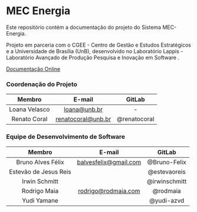 # MEC Energia

Este repositório contém a documentação do projeto do Sistema MEC-Energia.

Projeto em parceria com o CGEE - Centro de Gestão e Estudos Estratégicos e a Universidade de Brasília (UnB), desenvolvido no Laboratório Lappis - Laboratório Avançado de Produção Pesquisa e Inovação em Software .

[Documentação Online](https://lappis-unb.gitlab.io/projects/mec-energia/documentacao)

### Coordenação do Projeto

|    Membro     |       E-mail       |    GitLab    |
| :-----------: | :----------------: | :----------: |
| Loana Velasco |    loana@unb.br    |      -       |
| Renato Coral  | renatocoral@unb.br | @renatocoral |

### Equipe de Desenvolvimento de Software

|        Membro         |             E-mail             |       GitLab        |
| :------------------:  | :----------------------------: | :-----------------: |
| Bruno Alves Félix     |      balvesfelix@gmail.com     | @Bruno-Felix        |
| Estevão de Jesus Reis |                                | @estevaoreis        |
| Irwin Schmitt         |                                | @irwinschmitt       |
| Rodrigo Maia          |     rodrigo@rodmaia.com        | @rodmaia            |
| Yudi Yamane           |                                | @yudi-azvd          |
